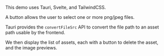 
This demo uses Tauri, Svelte, and TailwindCSS.

A button allows the user to select one or more png/jpeg files.

Tauri provides the `convertFileSrc` API to convert the file path to an asset path usable by the frontend.

We then display the list of assets, each with a button to delete the asset, and the image previews.
